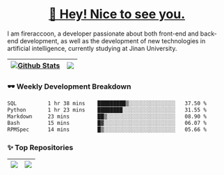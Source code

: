 <h1 align="center"><a href="https://blog.raccooncc.top">👋 Hey! Nice to see you.</a></h1>

I am fireraccoon, a developer passionate about both front-end and back-end development, as well as the development of new technologies in artificial intelligence, currently studying at Jinan University.

| <a href="#"><img src="https://github-readme-stats.raccooncc.top/api?username=fireraccoon&show_icons=true&include_all_commits=true&theme=buefy&hide_border=true" alt="Github Stats" /></a> | <a href="#"><img src="https://github-readme-stats.raccooncc.top/api/top-langs/?username=fireraccoon&layout=compact&theme=buefy&hide_border=true" /></a> |
| --- | --- |

### 🕶 Weekly Development Breakdown

<!--START_SECTION:waka-->

```txt
SQL          1 hr 38 mins    █████████▒░░░░░░░░░░░░░░░   37.50 %
Python       1 hr 23 mins    ████████░░░░░░░░░░░░░░░░░   31.55 %
Markdown     23 mins         ██▒░░░░░░░░░░░░░░░░░░░░░░   08.90 %
Bash         15 mins         █▓░░░░░░░░░░░░░░░░░░░░░░░   06.07 %
RPMSpec      14 mins         █▒░░░░░░░░░░░░░░░░░░░░░░░   05.66 %
```

<!--END_SECTION:waka-->

### ✨ Top Repositories

| <a href="https://github.com/fireraccoon/AdvVis-CNN"><img src="https://github-readme-stats.raccooncc.top/api/pin/?username=fireraccoon&repo=AdvVis-CNN&theme=buefy&hide_border=true" /></a> | <a href="https://github.com/fireraccoon/leetcode-solutions"><img src="https://github-readme-stats.raccooncc.top/api/pin/?username=fireraccoon&repo=leetcode-solutions&theme=buefy&hide_border=true" /></a> |
| --- | --- |
